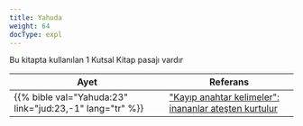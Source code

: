 ```yaml
---
title: Yahuda
weight: 64
docType: expl
---
```


Bu kitapta kullanılan 1 Kutsal Kitap pasajı vardır

| Ayet | Referans |
|-------|-----------|
| {{% bible val="Yahuda:23" link="jud:23,-1" lang="tr" %}} | ["Kayıp anahtar kelimeler": inananlar ateşten kurtulur](/expl/topics/others/the-rapture#470b) |
